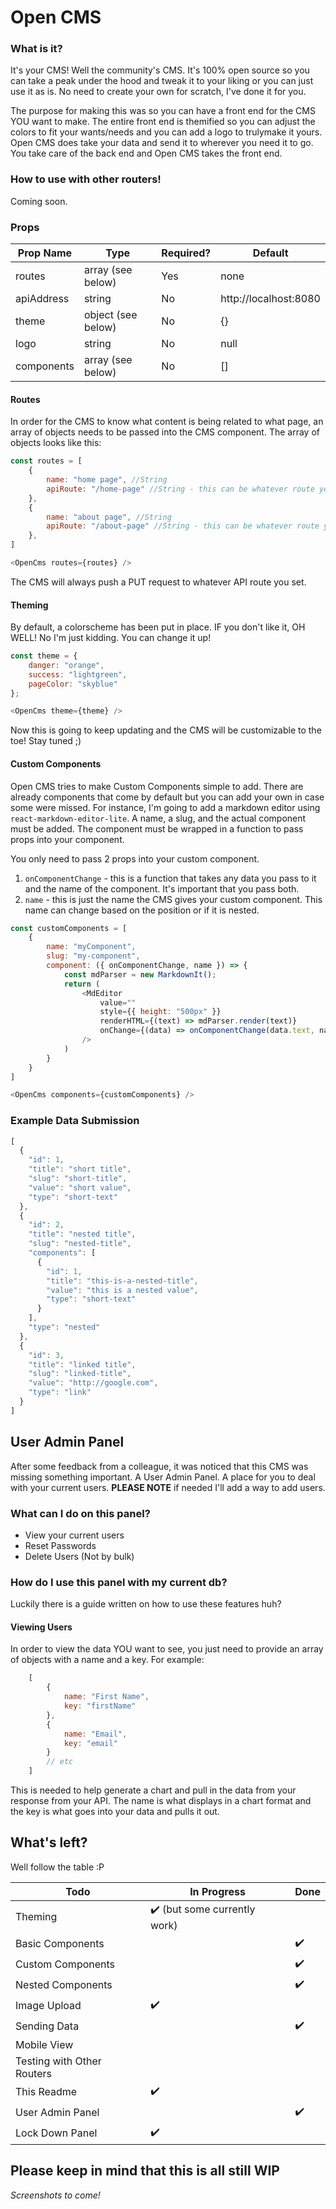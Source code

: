# Open CMS

### What is it?

It's your CMS! Well the community's CMS. It's 100% open source so you can take a peak under the hood and tweak it to your liking or you can just use it as is. No need to create your own for scratch, I've done it for you.

The purpose for making this was so you can have a front end for the CMS YOU want to make. The entire front end is themified so you can adjust the colors to fit your wants/needs and you can add a logo to trulymake it yours. Open CMS does take your data and send it to wherever you need it to go. You take care of the back end and Open CMS takes the front end. 

### How to use with other routers!

Coming soon.


### Props

| Prop Name  | Type							  | Required? | Default							  |
|------------|--------------------|-----------|-----------------------|
|	routes		 | array (see below)	| Yes			  | none									|
| apiAddress | string						  | No				| http://localhost:8080 |
| theme			 | object (see below) | No        |	{}									  |
| logo			 | string						  | No        | null                  |
| components | array (see below)  | No			  | []                    |


#### Routes

In order for the CMS to know what content is being related to what page, an array of objects needs to be passed into the CMS component. The array of objects looks like this:

```javascript
const routes = [
	{
		name: "home page", //String
		apiRoute: "/home-page" //String - this can be whatever route you want to link to
	},
	{
		name: "about page", //String
		apiRoute: "/about-page" //String - this can be whatever route you want to link to
	},
]

<OpenCms routes={routes} />
```

The CMS will always push a PUT request to whatever API route you set.

#### Theming

By default, a colorscheme has been put in place. IF you don't like it, OH WELL! No I'm just kidding. You can change it up!

```javascript
const theme = {
	danger: "orange",
	success: "lightgreen",
	pageColor: "skyblue"
};

<OpenCms theme={theme} />
```

Now this is going to keep updating and the CMS will be customizable to the toe! Stay tuned ;)

#### Custom Components

Open CMS tries to make Custom Components simple to add. There are already components that come by default but you can add your own in case some were missed. For instance, I'm going to add a markdown editor using `react-markdown-editor-lite`. A name, a slug, and the actual component must be added. The component must be wrapped in a function to pass props into your component.

You only need to pass 2 props into your custom component. 
1. `onComponentChange` - this is a function that takes any data you pass to it and the name of the component. It's important that you pass both.
2. `name` - this is just the name the CMS gives your custom component. This name can change based on the position or if it is nested. 
```javascript
const customComponents = [
	{
		name: "myComponent",
		slug: "my-component",
		component: ({ onComponentChange, name }) => {
			const mdParser = new MarkdownIt();
			return (
				<MdEditor
					value=""
					style={{ height: "500px" }}
					renderHTML={(text) => mdParser.render(text)}
					onChange={(data) => onComponentChange(data.text, name)}
				/>
			)
		}
	}
]

<OpenCms components={customComponents} />
```
### Example Data Submission
```javascript
[
  {
    "id": 1,
    "title": "short title",
    "slug": "short-title",
    "value": "short value",
    "type": "short-text"
  },
  {
    "id": 2,
    "title": "nested title",
    "slug": "nested-title",
    "components": [
      {
        "id": 1,
        "title": "this-is-a-nested-title",
        "value": "this is a nested value",
        "type": "short-text"
      }
    ],
    "type": "nested"
  },
  {
    "id": 3,
    "title": "linked title",
    "slug": "linked-title",
    "value": "http://google.com",
    "type": "link"
  }
]
```
## User Admin Panel

After some feedback from a colleague, it was noticed that this CMS was missing something important. A User Admin Panel. A place for you to deal with your current users. __PLEASE NOTE__ if needed I'll add a way to add users. 

### What can I do on this panel?

- View your current users
- Reset Passwords
- Delete Users (Not by bulk)

### How do I use this panel with my current db?

Luckily there is a guide written on how to use these features huh?

#### Viewing Users

In order to view the data YOU want to see, you just need to provide an array of objects with a name and a key. For example:

```javascript
	[
		{
			name: "First Name",
			key: "firstName"
		},
		{
			name: "Email",
			key: "email"
		}
		// etc
	]
```

This is needed to help generate a chart and pull in the data from your response from your API. The name is what displays in a chart format and the key is what goes into your data and pulls it out. 


## What's left?

Well follow the table :P

| Todo								        | In Progress									| Done	|
|-----------------------------|-----------------------------|-------|
| Theming								      |	:heavy_check_mark: (but some currently work)	| 			|
| Basic Components						|															|	:heavy_check_mark: |
| Custom Components						|															| :heavy_check_mark: |
| Nested Components						|															| :heavy_check_mark: |
| Image Upload								|	:heavy_check_mark:					|				|
| Sending Data								|															|	:heavy_check_mark: |
|	Mobile View									|															|				|
|	Testing with Other Routers	|															|				|
| This Readme									|	:heavy_check_mark:					|				|
| User Admin Panel						|															|	:heavy_check_mark: |
| Lock Down Panel							| :heavy_check_mark:					|				|



## Please keep in mind that this is all still WIP

*Screenshots to come!*



